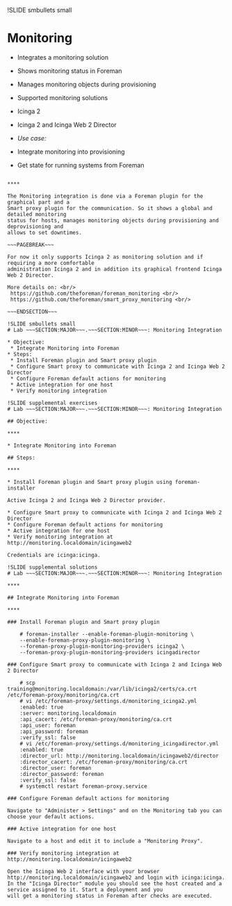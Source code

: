 !SLIDE smbullets small
# Monitoring

* Integrates a monitoring solution
 * Shows monitoring status in Foreman
 * Manages monitoring objects during provisioning

* Supported monitoring solutions
 * Icinga 2
 * Icinga 2 and Icinga Web 2 Director

* _Use case:_
 * Integrate monitoring into provisioning
 * Get state for running systems from Foreman

~~~SECTION:handouts~~~

****

The Monitoring integration is done via a Foreman plugin for the graphical part and a
Smart proxy plugin for the communication. So it shows a global and detailed monitoring
status for hosts, manages monitoring objects during provisioning and deprovisioning and
allows to set downtimes.

~~~PAGEBREAK~~~

For now it only supports Icinga 2 as monitoring solution and if requiring a more comfortable
administration Icinga 2 and in addition its graphical frontend Icinga Web 2 Director.

More details on: <br/>
 https://github.com/theforeman/foreman_monitoring <br/>
 https://github.com/theforeman/smart_proxy_monitoring <br/>

~~~ENDSECTION~~~

!SLIDE smbullets small
# Lab ~~~SECTION:MAJOR~~~.~~~SECTION:MINOR~~~: Monitoring Integration

* Objective:
 * Integrate Monitoring into Foreman
* Steps:
 * Install Foreman plugin and Smart proxy plugin
 * Configure Smart proxy to communicate with Icinga 2 and Icinga Web 2 Director
 * Configure Foreman default actions for monitoring
 * Active integration for one host
 * Verify monitoring integration

!SLIDE supplemental exercises
# Lab ~~~SECTION:MAJOR~~~.~~~SECTION:MINOR~~~: Monitoring Integration

## Objective:

****

* Integrate Monitoring into Foreman

## Steps:

****

* Install Foreman plugin and Smart proxy plugin using foreman-installer

Active Icinga 2 and Icinga Web 2 Director provider.

* Configure Smart proxy to communicate with Icinga 2 and Icinga Web 2 Director
* Configure Foreman default actions for monitoring
* Active integration for one host
* Verify monitoring integration at http://monitoring.localdomain/icingaweb2

Credentials are icinga:icinga.

!SLIDE supplemental solutions
# Lab ~~~SECTION:MAJOR~~~.~~~SECTION:MINOR~~~: Monitoring Integration

****

## Integrate Monitoring into Foreman

****

### Install Foreman plugin and Smart proxy plugin

    # foreman-installer --enable-foreman-plugin-monitoring \
    --enable-foreman-proxy-plugin-monitoring \
    --foreman-proxy-plugin-monitoring-providers icinga2 \
    --foreman-proxy-plugin-monitoring-providers icingadirector

### Configure Smart proxy to communicate with Icinga 2 and Icinga Web 2 Director

    # scp training@monitoring.localdomain:/var/lib/icinga2/certs/ca.crt /etc/foreman-proxy/monitoring/ca.crt
    # vi /etc/foreman-proxy/settings.d/monitoring_icinga2.yml
    :enabled: true
    :server: monitoring.localdomain
    :api_cacert: /etc/foreman-proxy/monitoring/ca.crt
    :api_user: foreman
    :api_password: foreman
    :verify_ssl: false
    # vi /etc/foreman-proxy/settings.d/monitoring_icingadirector.yml
    :enabled: true
    :director_url: http://monitoring.localdomain/icingaweb2/director
    :director_cacert: /etc/foreman-proxy/monitoring/ca.crt
    :director_user: foreman
    :director_password: foreman
    :verify_ssl: false
    # systemctl restart foreman-proxy.service

### Configure Foreman default actions for monitoring

Navigate to "Administer > Settings" and on the Monitoring tab you can choose your default actions.

### Active integration for one host

Navigate to a host and edit it to include a "Monitoring Proxy".

### Verify monitoring integration at http://monitoring.localdomain/icingaweb2

Open the Icinga Web 2 interface with your browser http://monitoring.localdomain/icingaweb2 and login with icinga:icinga.
In the "Icinga Director" module you should see the host created and a service assigned to it. Start a deployment and you
will get a monitoring status in Foreman after checks are executed.
